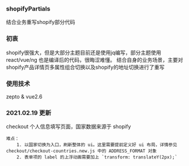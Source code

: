 ### shopifyPartials
结合业务重写shopify部分代码

### 初衷
shopify很强大，但是大部分主题目前还是使用jq编写，部分主题使用 react/vue/ng 也是编译后的代码，很晦涩难懂。
结合自身的业务场景，主要对shopify产品详情页多属性组合切换以及shopify的地址切换进行了重写

### 使用技术
zepto & vue2.6

### 2021.02.19 更新
checkout 个人信息填写页面，国家数据来源于 shopify

    难点：
        1. 以国家切换为入口，刷新整体的 ui。这里需要提前定义好 ui 布局，详情参见 checkout/checkout-countries.new.js 中的 ADDRESS_FORMAT 对象
        2. 表单项的 label 的上浮动画需要加上 `transform: translateY(2px);` 
